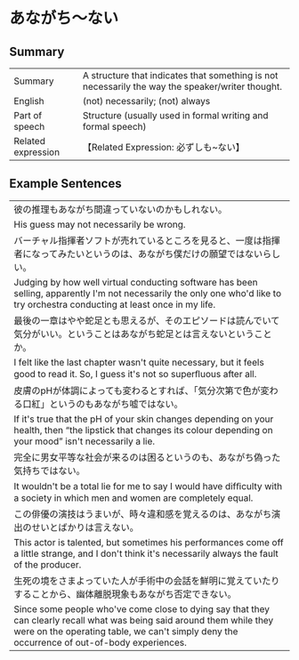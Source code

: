 # あながち～ない

## Summary

<table><tr>   <td>Summary</td>   <td>A structure that indicates that something is not necessarily the way the speaker/writer thought.</td></tr><tr>   <td>English</td>   <td>(not) necessarily; (not) always</td></tr><tr>   <td>Part of speech</td>   <td>Structure (usually used in formal writing and formal speech)</td></tr><tr>   <td>Related expression</td>   <td>【Related Expression: 必ずしも~ない】</td></tr></table>

## Example Sentences

<table><tr><td>彼の推理もあながち間違っていないのかもしれない。</td></tr><tr><td>His guess may not necessarily be wrong.</td></tr><tr><td>バーチャル指揮者ソフトが売れているところを見ると、一度は指揮者になってみたいというのは、あながち僕だけの願望ではないらしい。</td></tr><tr><td>Judging by how well virtual conducting software has been selling, apparently I'm not necessarily the only one who'd like to try orchestra conducting at least once in my life.</td></tr><tr><td>最後の一章はやや蛇足とも思えるが、そのエピソードは読んでいて気分がいい。ということはあながち蛇足とは言えないということか。</td></tr><tr><td>I felt like the last chapter wasn't quite necessary, but it feels good to read it. So, I guess it's not so superﬂuous after all.</td></tr><tr><td>皮膚のpHが体調によっても変わるとすれば、「気分次第で色が変わる口紅」というのもあながち嘘ではない。</td></tr><tr><td>If it's true that the pH of your skin changes depending on your health, then &ldquo;the lipstick that changes its colour depending on your mood&rdquo; isn't necessarily a lie.</td></tr><tr><td>完全に男女平等な社会が来るのは困るというのも、あながち偽った気持ちではない。</td></tr><tr><td>It wouldn't be a total lie for me to say I would have difﬁculty with a society in which men and women are completely equal.</td></tr><tr><td>この俳優の演技はうまいが、時々違和感を覚えるのは、あながち演出のせいとばかりは言えない。</td></tr><tr><td>This actor is talented, but sometimes his performances come off a little strange, and I don't think it's necessarily always the fault of the producer.</td></tr><tr><td>生死の境をさまよっていた人が手術中の会話を鮮明に覚えていたりすることから、幽体離脱現象もあながち否定できない。</td></tr><tr><td>Since some people who've come close to dying say that they can clearly recall what was being said around them while they were on the operating table, we can't simply deny the occurrence of out-of-body experiences.</td></tr></table>

